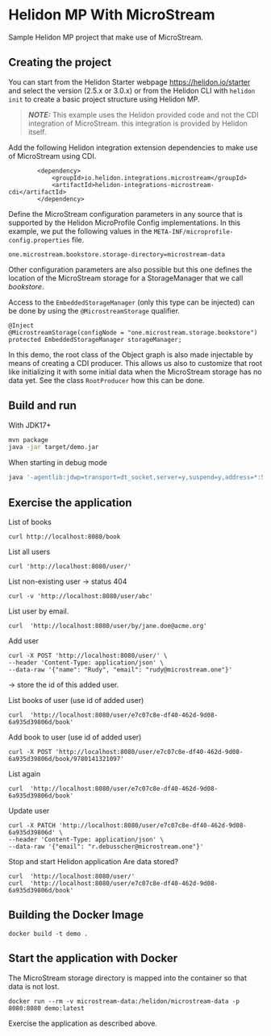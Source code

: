 # Helidon MP With MicroStream

Sample Helidon MP project that make use of MicroStream.

## Creating the project

You can start from the Helidon Starter webpage https://helidon.io/starter and select the version (2.5.x or 3.0.x) or from the Helidon CLI with `helidon init` to create a basic project structure using Helidon MP.

> **_NOTE:_** This example uses the Helidon provided code and not the CDI integration of MicroStream. this integration is provided by Helidon itself.

Add the following Helidon integration extension dependencies to make use of MicroStream using CDI.

```
        <dependency>
            <groupId>io.helidon.integrations.microstream</groupId>
            <artifactId>helidon-integrations-microstream-cdi</artifactId>
        </dependency>
```

Define the MicroStream configuration parameters in any source that is supported by the Helidon MicroProfile Config implementations.  In this example, we put the following values in the `META-INF/microprofile-config.properties` file.

```
one.microstream.bookstore.storage-directory=microstream-data
```

Other configuration parameters are also possible but this one defines the location of the MicroStream storage for a StorageManager that we call _bookstore_.

Access to the `EmbeddedStorageManager` (only this type can be injected) can be done by using the `@MicrostreamStorage` qualifier.

```
@Inject
@MicrostreamStorage(configNode = "one.microstream.storage.bookstore")
protected EmbeddedStorageManager storageManager;
```

In this demo, the root class of the Object graph is also made injectable by means of creating a CDI producer.  This allows us also to customize that root like initializing it with some initial data when the MicroStream storage has no data yet.  See the class `RootProducer` how this can be done.


## Build and run


With JDK17+
```bash
mvn package
java -jar target/demo.jar
```

When starting in debug mode

```bash
java '-agentlib:jdwp=transport=dt_socket,server=y,suspend=y,address=*:5005' -jar target/demo.jar
```

## Exercise the application

List of books
```
curl http://localhost:8080/book
```

List all users
```
curl 'http://localhost:8080/user/'
```

List non-existing  user -> status 404
```
curl -v 'http://localhost:8080/user/abc'
```

List user by email.
```
curl  'http://localhost:8080/user/by/jane.doe@acme.org'
```

Add user
```
curl -X POST 'http://localhost:8080/user/' \
--header 'Content-Type: application/json' \
--data-raw '{"name": "Rudy", "email": "rudy@microstream.one"}'
```
-> store the id of this added user.

List books of user (use id of added user)
```
curl  'http://localhost:8080/user/e7c07c8e-df40-462d-9d08-6a935d39806d/book'
```

Add book to user (use id of added user)
```
curl -X POST 'http://localhost:8080/user/e7c07c8e-df40-462d-9d08-6a935d39806d/book/9780141321097'
```

List again
```
curl  'http://localhost:8080/user/e7c07c8e-df40-462d-9d08-6a935d39806d/book'
```

Update user
```
curl -X PATCH 'http://localhost:8080/user/e7c07c8e-df40-462d-9d08-6a935d39806d' \
--header 'Content-Type: application/json' \
--data-raw '{"email": "r.debusscher@microstream.one"}'
```

Stop and start Helidon application
Are data stored?

```
curl  'http://localhost:8080/user/'
curl  'http://localhost:8080/user/e7c07c8e-df40-462d-9d08-6a935d39806d/book'
```



## Building the Docker Image
```
docker build -t demo .
```

## Start the application with Docker

The MicroStream storage directory is mapped into the container so that data is not lost.

```
docker run --rm -v microstream-data:/helidon/microstream-data -p 8080:8080 demo:latest
```

Exercise the application as described above.                                
